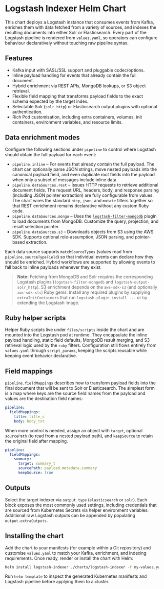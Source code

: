# Logstash Indexer Helm Chart

This chart deploys a Logstash instance that consumes events from Kafka, enriches them with data
fetched from a variety of sources, and indexes the resulting documents into either Solr or
Elasticsearch. Every part of the Logstash pipeline is rendered from `values.yaml`, so operators can
configure behaviour declaratively without touching raw pipeline syntax.

## Features

* Kafka input with SASL/SSL support and pluggable codec/options.
* Inline payload handling for events that already contain the full document.
* Hybrid enrichment via REST APIs, MongoDB lookups, or S3 object retrieval.
* Flexible field mapping that transforms payload fields to the exact schema expected by the target
  index.
* Selectable Solr (`solr_http`) or Elasticsearch output plugins with optional authentication.
* Rich Pod customisation, including extra containers, volumes, init containers, environment
  variables, and resource limits.

## Data enrichment modes

Configure the following sections under `pipeline` to control where Logstash should obtain the full
payload for each event:

* `pipeline.inline` – For events that already contain the full payload. The chart can optionally
  parse JSON strings, move nested payloads into the canonical payload field, and even duplicate root
  fields into the payload when only a subset of messages include inline data.
* `pipeline.dataSources.rest` – Issues HTTP requests to retrieve additional document fields. The
  request URL, headers, body, and response parsing (including JSON pointer extraction) are fully
  configurable from values. The chart wires the standard `http`, `json`, and `mutate` filters
  together so that REST enrichment remains declarative without any custom Ruby code.
* `pipeline.dataSources.mongo` – Uses the
  [`logstash-filter-mongodb`](https://github.com/logstash-plugins/logstash-filter-mongodb) plugin to
  load documents from MongoDB. Customize the query, projection, and result selection pointer.
* `pipeline.dataSources.s3` – Downloads objects from S3 using the AWS SDK. Supports optional
  role-assumption, JSON parsing, and pointer-based extraction.

Each data source supports `matchSourceTypes` (values read from `pipeline.sourceTypeField`) so that
individual events can declare how they should be enriched. Hybrid workflows are supported by
allowing events to fall back to inline payloads whenever they exist.

> **Note:** Fetching from MongoDB and Solr requires the corresponding Logstash plugins
> (`logstash-filter-mongodb` and `logstash-output-solr_http`). S3 enrichment depends on the
> `aws-sdk-s3` (and optionally `aws-sdk-sts`) Ruby gems. Install any required plugins by supplying
> `extraInitContainers` that run `logstash-plugin install ...` or by extending the Logstash image.

## Ruby helper scripts

Helper Ruby scripts live under `files/scripts` inside the chart and are mounted into the Logstash
pod at runtime. They encapsulate the inline payload handling, static field defaults, MongoDB result
merging, and S3 retrieval logic used by the `ruby` filters. Configuration still flows entirely from
`values.yaml` through `script_params`, keeping the scripts reusable while keeping event behavior
declarative.

## Field mappings

`pipeline.fieldMappings` describes how to transform payload fields into the final document that will
be sent to Solr or Elasticsearch. The simplest form is a map where keys are the source field names
from the payload and values are the destination field names:

```yaml
pipeline:
  fieldMappings:
    title: title_s
    body: body_txt
```

When more control is needed, assign an object with `target`, optional `sourcePath` (to read from a
nested payload path), and `keepSource` to retain the original field after mapping.

```yaml
pipeline:
  fieldMappings:
    summary:
      target: summary_t
      sourcePath: payload.metadata.summary
      keepSource: true
```

## Outputs

Select the target indexer via `output.type` (`elasticsearch` or `solr`). Each block exposes the most
commonly used settings, including credentials that are sourced from Kubernetes Secrets via helper
environment variables. Additional raw Logstash outputs can be appended by populating
`output.extraOutputs`.

## Installing the chart

Add the chart to your manifests (for example within a Git repository) and customise `values.yaml` to
match your Kafka, enrichment, and indexing requirements. Once ready, render or install the chart
with Helm:

```bash
helm install logstash-indexer ./charts/logstash-indexer -f my-values.yaml
```

Run `helm template` to inspect the generated Kubernetes manifests and Logstash pipeline before
applying them to a cluster.
